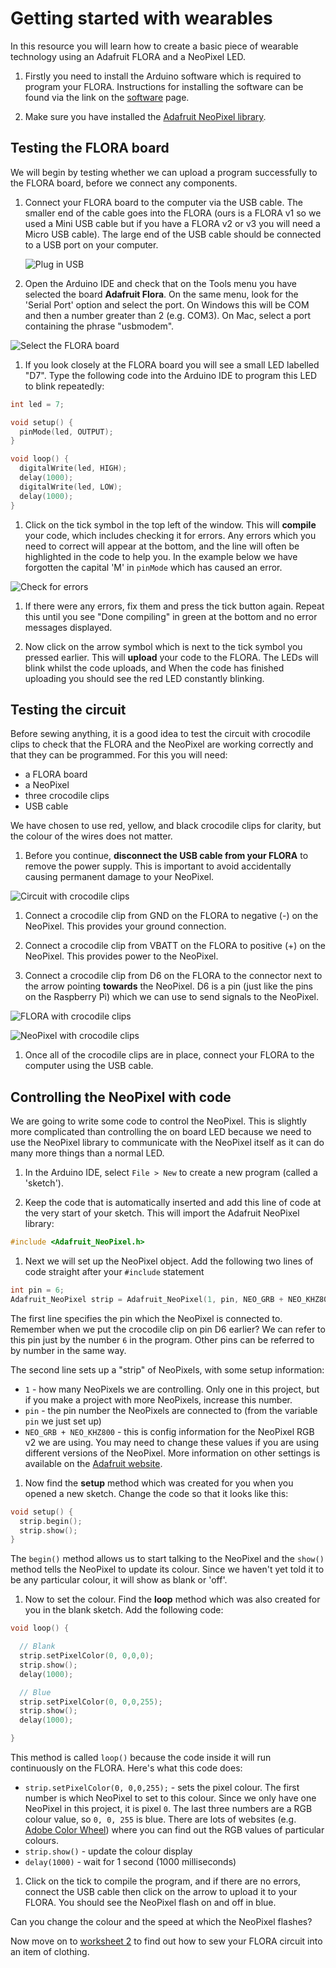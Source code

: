 # Getting started with wearables

In this resource you will learn how to create a basic piece of wearable technology using an Adafruit FLORA and a NeoPixel LED.

1. Firstly you need to install the Arduino software which is required to program your FLORA. Instructions for installing the software can be found via the link on the [software](software.md) page.

1. Make sure you have installed the [Adafruit NeoPixel library](https://learn.adafruit.com/adafruit-neopixel-uberguide/arduino-library-installation#manually-install-adafruit-neopixel-library).

## Testing the FLORA board

We will begin by testing whether we can upload a program successfully to the FLORA board, before we connect any components.

1. Connect your FLORA board to the computer via the USB cable. The smaller end of the cable goes into the FLORA (ours is a FLORA v1 so we used a Mini USB cable but if you have a FLORA v2 or v3 you will need a Micro USB cable). The large end of the USB cable should be connected to a USB port on your computer.

   ![Plug in USB](images/plug-in-usb.png)

1. Open the Arduino IDE and check that on the Tools menu you have selected the board **Adafruit Flora**. On the same menu, look for the 'Serial Port' option and select the port. On Windows this will be COM and then a number greater than 2 (e.g. COM3). On Mac, select a port containing the phrase "usbmodem".

  ![Select the FLORA board](images/select-flora-board.png)

1. If you look closely at the FLORA board you will see a small LED labelled "D7". Type the following code into the Arduino IDE to program this LED to blink repeatedly:

  ```cpp
  int led = 7;

  void setup() {
    pinMode(led, OUTPUT);
  }

  void loop() {
    digitalWrite(led, HIGH);
    delay(1000);
    digitalWrite(led, LOW);
    delay(1000);
  }
  ```

1. Click on the tick symbol in the top left of the window. This will **compile** your code, which includes checking it for errors. Any errors which you need to correct will appear at the bottom, and the line will often be highlighted in the code to help you. In the example below we have forgotten the capital 'M' in `pinMode` which has caused an error.

  ![Check for errors](images/compile-program.png)

1. If there were any errors, fix them and press the tick button again. Repeat this until you see "Done compiling" in green at the bottom and no error messages displayed.

1. Now click on the arrow symbol which is next to the tick symbol you pressed earlier. This will **upload** your code to the FLORA. The LEDs will blink whilst the code uploads, and When the code has finished uploading you should see the red LED constantly blinking.

## Testing the circuit
Before sewing anything, it is a good idea to test the circuit with crocodile clips to check that the FLORA and the NeoPixel are working correctly and that they can be programmed. For this you will need:

- a FLORA board
- a NeoPixel
- three crocodile clips
- USB cable

We have chosen to use red, yellow, and black crocodile clips for clarity, but the colour of the wires does not matter.

1. Before you continue, **disconnect the USB cable from your FLORA** to remove the power supply. This is important to avoid accidentally causing permanent damage to your NeoPixel.

![Circuit with crocodile clips](images/crocodile-clip-circuit.png)

1. Connect a crocodile clip from GND on the FLORA to negative (-) on the NeoPixel. This provides your ground connection.

1. Connect a crocodile clip from VBATT on the FLORA to positive (+) on the NeoPixel. This provides power to the NeoPixel.

1. Connect a crocodile clip from D6 on the FLORA to the connector next to the arrow pointing **towards** the NeoPixel. D6 is a pin (just like the pins on the Raspberry Pi) which we can use to send signals to the NeoPixel.

  ![FLORA with crocodile clips](images/flora-croc-clips.png)

  ![NeoPixel with crocodile clips](images/neopixel-croc-clips.png)


1. Once all of the crocodile clips are in place, connect your FLORA to the computer using the USB cable.

## Controlling the NeoPixel with code

We are going to write some code to control the NeoPixel. This is slightly more complicated than controlling the on board LED because we need to use the NeoPixel library to communicate with the NeoPixel itself as it can do many more things than a normal LED.

1. In the Arduino IDE, select `File > New` to create a new program  (called a 'sketch').

1. Keep the code that is automatically inserted and add this line of code at the very start of your sketch. This will import the Adafruit NeoPixel library:

  ```cpp
  #include <Adafruit_NeoPixel.h>
  ```

1. Next we will set up the NeoPixel object. Add the following two lines of code straight after your `#include` statement
  ```cpp
  int pin = 6;
  Adafruit_NeoPixel strip = Adafruit_NeoPixel(1, pin, NEO_GRB + NEO_KHZ800);
  ```
  The first line specifies the pin which the NeoPixel is connected to. Remember when we put the crocodile clip on pin D6 earlier? We can refer to this pin just by the number `6` in the program. Other pins can be referred to by number in the same way.

  The second line sets up a "strip" of NeoPixels, with some setup information:
  - `1` - how many NeoPixels we are controlling. Only one in this project, but if you make a project with more NeoPixels, increase this number.
  - `pin` - the pin number the NeoPixels are connected to (from the variable `pin` we just set up)
  - `NEO_GRB + NEO_KHZ800` - this is config information for the NeoPixel RGB v2 we are using. You may need to change these values if you are using different versions of the NeoPixel. More information on other settings is available on the [Adafruit website](https://learn.adafruit.com/adafruit-neopixel-uberguide/arduino-library).

1. Now find the **setup** method which was created for you when you opened a new sketch. Change the code so that it looks like this:

  ```cpp
  void setup() {
    strip.begin();
    strip.show();
  }
  ```

  The `begin()` method allows us to start talking to the NeoPixel and the `show()` method tells the NeoPixel to update its colour. Since we haven't yet told it to be any particular colour, it will show as blank or 'off'.

1. Now to set the colour. Find the **loop** method which was also created for you in the blank sketch. Add the following code:
  ```cpp
  void loop() {

    // Blank
    strip.setPixelColor(0, 0,0,0);
    strip.show();
    delay(1000);

    // Blue
    strip.setPixelColor(0, 0,0,255);
    strip.show();
    delay(1000);

  }
  ```

  This method is called `loop()` because the code inside it will run continuously on the FLORA. Here's what this code does:

  - `strip.setPixelColor(0, 0,0,255);` - sets the pixel colour. The first number is which NeoPixel to set to this colour. Since we only have one NeoPixel in this project, it is pixel `0`. The last three numbers are a RGB colour value, so `0, 0, 255` is blue. There are lots of websites (e.g. [Adobe Color Wheel](https://color.adobe.com)) where you can find out the RGB values of particular colours.  
  - `strip.show()` - update the colour display
  - `delay(1000)` - wait for 1 second (1000 milliseconds)

1. Click on the tick to compile the program, and if there are no errors, connect the USB cable then click on the arrow to upload it to your FLORA. You should see the NeoPixel flash on and off in blue.

  Can you change the colour and the speed at which the NeoPixel flashes?

Now move on to [worksheet 2](worksheet2.md) to find out how to sew your FLORA circuit into an item of clothing.
